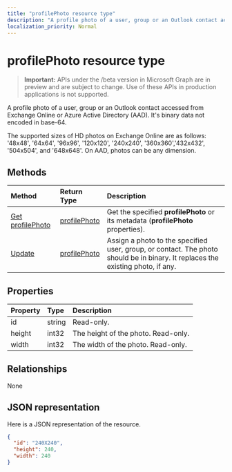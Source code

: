 ```yaml
---
title: "profilePhoto resource type"
description: "A profile photo of a user, group or an Outlook contact accessed from Exchange Online or Azure Active Directory (AAD). It's binary data not encoded in base-64."
localization_priority: Normal
---
```


# profilePhoto resource type

> **Important:** APIs under the /beta version in Microsoft Graph are in preview and are subject to change. Use of these APIs in production applications is not supported.

A profile photo of a user, group or an Outlook contact accessed from Exchange Online or Azure Active Directory (AAD). It's binary data not encoded in base-64.

The supported sizes of HD photos on Exchange Online are as follows: '48x48', '64x64', '96x96', '120x120', '240x240', 
'360x360','432x432', '504x504', and '648x648'. On AAD, photos can be any dimension.

## Methods

| Method       | Return Type  |Description|
|:---------------|:--------|:----------|
|[Get profilePhoto](../api/profilephoto-get.md) | [profilePhoto](profilephoto.md) |Get the specified **profilePhoto** or its metadata (**profilePhoto** properties). |
|[Update](../api/profilephoto-update.md) | [profilePhoto](profilephoto.md)  |Assign a photo to the specified user, group, or contact. The photo should be in binary. It replaces the existing photo, if any. |

## Properties
| Property	   | Type	|Description|
|:---------------|:--------|:----------|
|id|string|Read-only.|
|height|int32|The height of the photo. Read-only.|
|width|int32|The width of the photo. Read-only.|

## Relationships
None


## JSON representation

Here is a JSON representation of the resource.

<!-- {
  "blockType": "resource",
  "optionalProperties": [

  ],
  "keyProperty": "id",
  "@odata.type": "microsoft.graph.profilePhoto"
}-->

```json
{
  "id": "240X240",
  "height": 240,
  "width": 240
}

```
<!-- uuid: 8fcb5dbc-d5aa-4681-8e31-b001d5168d79
2015-10-25 14:57:30 UTC -->
<!-- {
  "type": "#page.annotation",
  "description": "profilePhoto resource",
  "keywords": "",
  "section": "documentation",
  "tocPath": ""
}-->
